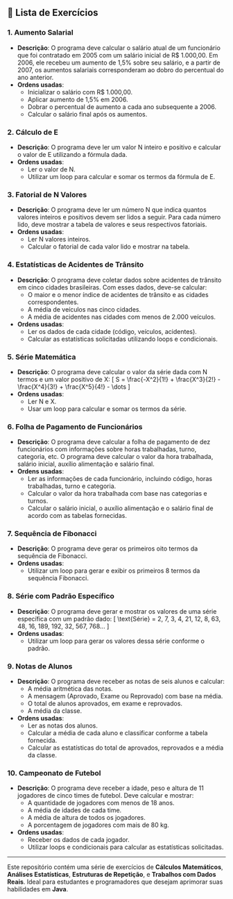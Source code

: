 

## **📝 Lista de Exercícios**

### **1. Aumento Salarial**
- **Descrição**: O programa deve calcular o salário atual de um funcionário que foi contratado em 2005 com um salário inicial de R$ 1.000,00. Em 2006, ele recebeu um aumento de 1,5% sobre seu salário, e a partir de 2007, os aumentos salariais corresponderam ao dobro do percentual do ano anterior.
- **Ordens usadas**:
  - Inicializar o salário com R$ 1.000,00.
  - Aplicar aumento de 1,5% em 2006.
  - Dobrar o percentual de aumento a cada ano subsequente a 2006.
  - Calcular o salário final após os aumentos.

### **2. Cálculo de E**
- **Descrição**: O programa deve ler um valor N inteiro e positivo e calcular o valor de E utilizando a fórmula dada.
- **Ordens usadas**:
  - Ler o valor de N.
  - Utilizar um loop para calcular e somar os termos da fórmula de E.

### **3. Fatorial de N Valores**
- **Descrição**: O programa deve ler um número N que indica quantos valores inteiros e positivos devem ser lidos a seguir. Para cada número lido, deve mostrar a tabela de valores e seus respectivos fatoriais.
- **Ordens usadas**:
  - Ler N valores inteiros.
  - Calcular o fatorial de cada valor lido e mostrar na tabela.

### **4. Estatísticas de Acidentes de Trânsito**
- **Descrição**: O programa deve coletar dados sobre acidentes de trânsito em cinco cidades brasileiras. Com esses dados, deve-se calcular:
  - O maior e o menor índice de acidentes de trânsito e as cidades correspondentes.
  - A média de veículos nas cinco cidades.
  - A média de acidentes nas cidades com menos de 2.000 veículos.
- **Ordens usadas**:
  - Ler os dados de cada cidade (código, veículos, acidentes).
  - Calcular as estatísticas solicitadas utilizando loops e condicionais.

### **5. Série Matemática**
- **Descrição**: O programa deve calcular o valor da série dada com N termos e um valor positivo de X:
  \[
  S = \frac{-X^2}{1!} + \frac{X^3}{2!} - \frac{X^4}{3!} + \frac{X^5}{4!} - \dots
  \]
- **Ordens usadas**:
  - Ler N e X.
  - Usar um loop para calcular e somar os termos da série.

### **6. Folha de Pagamento de Funcionários**
- **Descrição**: O programa deve calcular a folha de pagamento de dez funcionários com informações sobre horas trabalhadas, turno, categoria, etc. O programa deve calcular o valor da hora trabalhada, salário inicial, auxílio alimentação e salário final.
- **Ordens usadas**:
  - Ler as informações de cada funcionário, incluindo código, horas trabalhadas, turno e categoria.
  - Calcular o valor da hora trabalhada com base nas categorias e turnos.
  - Calcular o salário inicial, o auxílio alimentação e o salário final de acordo com as tabelas fornecidas.

### **7. Sequência de Fibonacci**
- **Descrição**: O programa deve gerar os primeiros oito termos da sequência de Fibonacci.
- **Ordens usadas**:
  - Utilizar um loop para gerar e exibir os primeiros 8 termos da sequência Fibonacci.

### **8. Série com Padrão Específico**
- **Descrição**: O programa deve gerar e mostrar os valores de uma série específica com um padrão dado:
  \[
  \text{Série} = 2, 7, 3, 4, 21, 12, 8, 63, 48, 16, 189, 192, 32, 567, 768...
  \]
- **Ordens usadas**:
  - Utilizar um loop para gerar os valores dessa série conforme o padrão.

### **9. Notas de Alunos**
- **Descrição**: O programa deve receber as notas de seis alunos e calcular:
  - A média aritmética das notas.
  - A mensagem (Aprovado, Exame ou Reprovado) com base na média.
  - O total de alunos aprovados, em exame e reprovados.
  - A média da classe.
- **Ordens usadas**:
  - Ler as notas dos alunos.
  - Calcular a média de cada aluno e classificar conforme a tabela fornecida.
  - Calcular as estatísticas do total de aprovados, reprovados e a média da classe.

### **10. Campeonato de Futebol**
- **Descrição**: O programa deve receber a idade, peso e altura de 11 jogadores de cinco times de futebol. Deve calcular e mostrar:
  - A quantidade de jogadores com menos de 18 anos.
  - A média de idades de cada time.
  - A média de altura de todos os jogadores.
  - A porcentagem de jogadores com mais de 80 kg.
- **Ordens usadas**:
  - Receber os dados de cada jogador.
  - Utilizar loops e condicionais para calcular as estatísticas solicitadas.

---

Este repositório contém uma série de exercícios de **Cálculos Matemáticos**, **Análises Estatísticas**, **Estruturas de Repetição**, e **Trabalhos com Dados Reais**. Ideal para estudantes e programadores que desejam aprimorar suas habilidades em **Java**.
